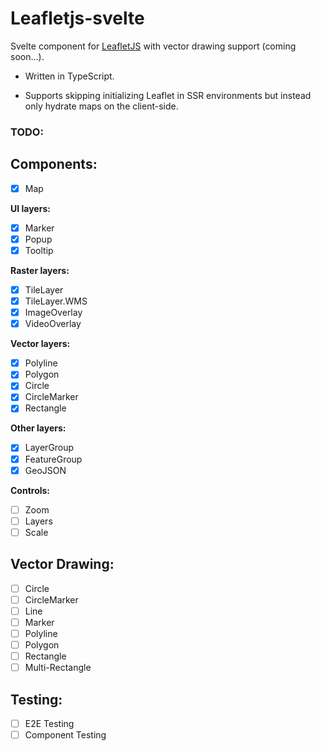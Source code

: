# Leafletjs-svelte 

Svelte component for [LeafletJS](https://leafletjs.com/) with vector drawing support (coming soon...).

- Written in TypeScript.

- Supports skipping initializing Leaflet in SSR environments but instead only hydrate maps on the client-side.

### TODO:

## Components:

- [x] Map
 
**UI layers:**
- [x] Marker
- [x] Popup
- [x] Tooltip

**Raster layers:**
- [x] TileLayer
- [x] TileLayer.WMS
- [x] ImageOverlay
- [x] VideoOverlay

**Vector layers:**
- [x] Polyline
- [x] Polygon
- [x] Circle
- [x] CircleMarker
- [x] Rectangle

**Other layers:**
- [x] LayerGroup
- [x] FeatureGroup
- [x] GeoJSON

**Controls:**
- [ ] Zoom
- [ ] Layers
- [ ] Scale

## Vector Drawing:

- [ ] Circle
- [ ] CircleMarker
- [ ] Line
- [ ] Marker
- [ ] Polyline
- [ ] Polygon
- [ ] Rectangle
- [ ] Multi-Rectangle

## Testing:

- [ ] E2E Testing
- [ ] Component Testing